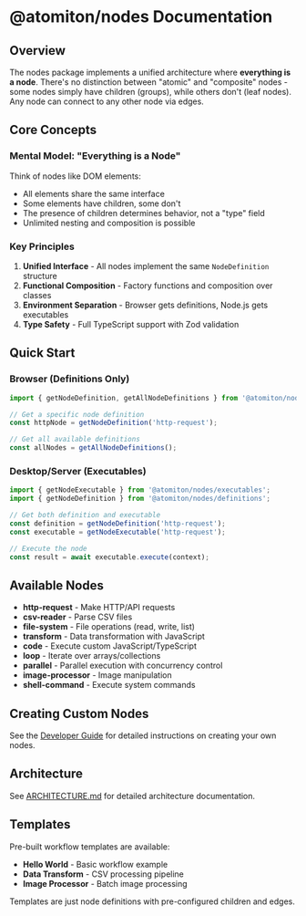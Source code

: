 # @atomiton/nodes Documentation

## Overview

The nodes package implements a unified architecture where **everything is a node**. There's no distinction between "atomic" and "composite" nodes - some nodes simply have children (groups), while others don't (leaf nodes). Any node can connect to any other node via edges.

## Core Concepts

### Mental Model: "Everything is a Node"

Think of nodes like DOM elements:
- All elements share the same interface
- Some elements have children, some don't
- The presence of children determines behavior, not a "type" field
- Unlimited nesting and composition is possible

### Key Principles

1. **Unified Interface** - All nodes implement the same `NodeDefinition` structure
2. **Functional Composition** - Factory functions and composition over classes
3. **Environment Separation** - Browser gets definitions, Node.js gets executables
4. **Type Safety** - Full TypeScript support with Zod validation

## Quick Start

### Browser (Definitions Only)
```typescript
import { getNodeDefinition, getAllNodeDefinitions } from '@atomiton/nodes/definitions';

// Get a specific node definition
const httpNode = getNodeDefinition('http-request');

// Get all available definitions
const allNodes = getAllNodeDefinitions();
```

### Desktop/Server (Executables)
```typescript
import { getNodeExecutable } from '@atomiton/nodes/executables';
import { getNodeDefinition } from '@atomiton/nodes/definitions';

// Get both definition and executable
const definition = getNodeDefinition('http-request');
const executable = getNodeExecutable('http-request');

// Execute the node
const result = await executable.execute(context);
```

## Available Nodes

- **http-request** - Make HTTP/API requests
- **csv-reader** - Parse CSV files
- **file-system** - File operations (read, write, list)
- **transform** - Data transformation with JavaScript
- **code** - Execute custom JavaScript/TypeScript
- **loop** - Iterate over arrays/collections
- **parallel** - Parallel execution with concurrency control
- **image-processor** - Image manipulation
- **shell-command** - Execute system commands

## Creating Custom Nodes

See the [Developer Guide](./development/DEVELOPER_GUIDE.md) for detailed instructions on creating your own nodes.

## Architecture

See [ARCHITECTURE.md](./ARCHITECTURE.md) for detailed architecture documentation.

## Templates

Pre-built workflow templates are available:
- **Hello World** - Basic workflow example
- **Data Transform** - CSV processing pipeline
- **Image Processor** - Batch image processing

Templates are just node definitions with pre-configured children and edges.
